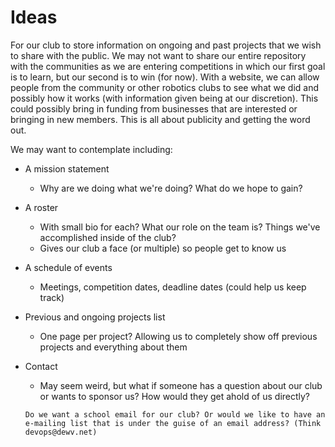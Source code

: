 # Ideas

For our club to store information on ongoing and past projects that we wish to share with the public.
We may not want to share our entire repository with the communities as we are entering competitions
in which our first goal is to learn, but our second is to win (for now). With a website, we can allow
people from the community or other robotics clubs to see what we did and possibly how it works (with
information given being at our discretion). This could possibly bring in funding from businesses
that are interested or bringing in new members. This is all about publicity and getting the word
out.

We may want to contemplate including:

+ A mission statement

   - Why are we doing what we're doing? What do we hope to gain?
+ A roster

   - With small bio for each? What our role on the team is? Things we've accomplished inside of the club?
   - Gives our club a face (or multiple) so people get to know us
+ A schedule of events

   - Meetings, competition dates, deadline dates (could help us keep track)
+ Previous and ongoing projects list

   - One page per project? Allowing us to completely show off previous projects and everything about
   them
+ Contact

  - May seem weird, but what if someone has a question about our club or wants to sponsor us?
  How would they get ahold of us directly?
  
  `Do we want a school email for our club? Or would we like to have an e-mailing list that is under
  the guise of an email address? (Think devops@dewv.net)`
